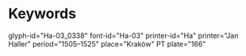 # Keywords
glyph-id="Ha-03_0338"
font-id="Ha-03"
printer-id="Ha"
printer="Jan Haller"
period="1505–1525"
place="Kraków"
PT plate="166"
